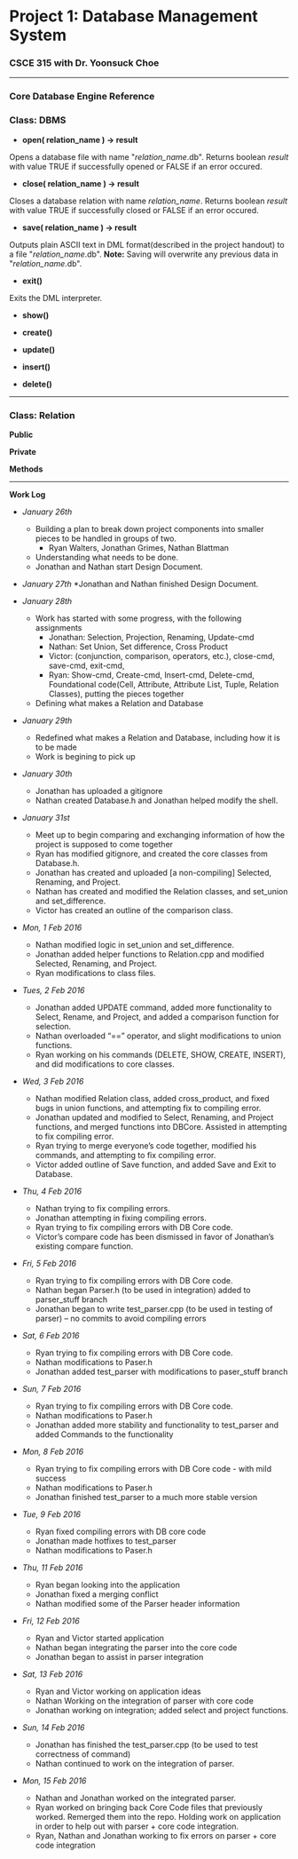 # Project 1: Database Management System
### CSCE 315 with Dr. Yoonsuck Choe

***

### Core Database Engine Reference

### Class: DBMS

* **open( relation_name ) -> result**

Opens a database file with name "_relation_name_.db". Returns boolean _result_ with value TRUE if successfully opened or FALSE if an error occured.

* **close( relation_name ) -> result**

Closes a database relation with name _relation_name_. Returns boolean _result_ with value TRUE if successfully closed or FALSE if an error occured.

* **save( relation_name ) -> result**

Outputs plain ASCII text in DML format(described in the project handout) to a file "_relation_name_.db". **Note:** Saving will overwrite any previous data in "_relation_name_.db".

* **exit()**

Exits the DML interpreter.

* **show()**

* **create()**

* **update()**

* **insert()**

* **delete()**

***

### Class: Relation

**Public**

**Private**

**Methods**

***

**Work Log**

* *January 26th*
  * Building a plan to break down project components into smaller pieces to be handled in groups of two.
    * Ryan Walters, Jonathan Grimes, Nathan Blattman
   * Understanding what needs to be done.
   * Jonathan and Nathan start Design Document.

* *January 27th*
   *Jonathan and Nathan finished Design Document.

* *January 28th*
   * Work has started with some progress, with the following assignments
     * Jonathan: Selection, Projection, Renaming, Update-cmd
     * Nathan: Set Union, Set difference, Cross Product
     * Victor: (conjunction, comparison, operators, etc.), close-cmd, save-cmd, exit-cmd, 
     * Ryan: Show-cmd, Create-cmd, Insert-cmd, Delete-cmd, Foundational code(Cell, Attribute, Attribute List, Tuple, Relation Classes), putting the pieces together
   * Defining what makes a Relation and Database

* *January 29th*
   * Redefined what makes a Relation and Database, including how it is to be made
   * Work is begining to pick up

* *January 30th*
   * Jonathan has uploaded a gitignore
   * Nathan created Database.h and Jonathan helped modify the shell.


* *January 31st*
   * Meet up to begin comparing and exchanging information of how the project is supposed to come together
   * Ryan has modified gitignore, and created the core classes from Database.h.
   * Jonathan has created and uploaded [a non-compiling] Selected, Renaming, and Project.
   * Nathan has created and modified the Relation classes, and set_union and set_difference.
   * Victor has created an outline of the comparison class.

* *Mon, 1 Feb 2016*
   * Nathan modified logic in set_union and set_difference.
   * Jonathan added helper functions to Relation.cpp and modified Selected, Renaming, and Project.
   * Ryan modifications to class files.

* *Tues, 2 Feb 2016*
   * Jonathan added UPDATE command, added more functionality to Select, Rename, and Project, and added a comparison function for selection.
   * Nathan overloaded “==” operator, and slight modifications to union functions.
   * Ryan working on his commands (DELETE, SHOW, CREATE, INSERT), and did modifications to core classes. 

* *Wed, 3 Feb 2016*
   * Nathan modified Relation class, added cross_product, and fixed bugs in union functions, and attempting fix to compiling error.
   * Jonathan updated and modified to Select, Renaming, and Project functions, and merged functions into DBCore. Assisted in attempting to fix compiling error.
   * Ryan trying to merge everyone’s code together, modified his commands, and attempting to fix compiling error.
   * Victor added outline of Save function, and added Save and Exit to Database.

* *Thu, 4 Feb 2016*
   * Nathan trying to fix compiling errors.
   * Jonathan attempting in fixing compiling errors.
   * Ryan trying to fix compiling errors with DB Core code.
   * Victor’s compare code has been dismissed in favor of Jonathan’s existing compare function.

* *Fri, 5 Feb 2016*
   * Ryan trying to fix compiling errors with DB Core code.
   * Nathan began Parser.h (to be used in integration) added to parser_stuff branch
   * Jonathan began to write test_parser.cpp (to be used in testing of parser) – no commits to avoid compiling errors

* *Sat, 6 Feb 2016*
   * Ryan trying to fix compiling errors with DB Core code.
   * Nathan modifications to Paser.h
   * Jonathan added test_parser with modifications to paser_stuff branch

* *Sun, 7 Feb 2016*
   * Ryan trying to fix compiling errors with DB Core code.
   * Nathan modifications to Paser.h
   * Jonathan added more stability and functionality to test_parser and added Commands to the functionality

* *Mon, 8 Feb 2016*
   * Ryan trying to fix compiling errors with DB Core code - with mild success
   * Nathan modifications to Paser.h
   * Jonathan finished test_parser to a much more stable version

* *Tue, 9 Feb 2016*
   * Ryan fixed compiling errors with DB core code
   * Jonathan made hotfixes to test_parser
   * Nathan modifications to Paser.h

* *Thu, 11 Feb 2016*
   * Ryan began looking into the application
   * Jonathan fixed a merging conflict
   * Nathan modified some of the Parser header information

* *Fri, 12 Feb 2016*
   * Ryan and Victor started application
   * Nathan began integrating the parser into the core code
   * Jonathan began to assist in parser integration

* *Sat, 13 Feb 2016*
   * Ryan and Victor working on application ideas
   * Nathan Working on the integration of parser with core code
   * Jonathan working on integration; added select and project functions.

* *Sun, 14 Feb 2016*
   * Jonathan has finished the test_parser.cpp (to be used to test correctness of command)
   * Nathan continued to work on the integration of parser.

* *Mon, 15 Feb 2016*
   * Nathan and Jonathan worked on the integrated parser.
   * Ryan worked on bringing back Core Code files that previously worked. Remerged them into the repo. Holding work on application in order to help out with parser + core code integration.
   * Ryan, Nathan and Jonathan working to fix errors on parser + core code integration
